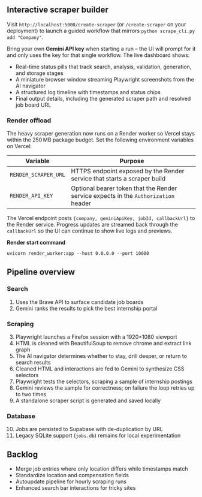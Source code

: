 ## Interactive scraper builder

Visit `http://localhost:5000/create-scraper` (or `/create-scraper` on your deployment) to launch a guided workflow that mirrors `python scrape_cli.py add "Company"`.

Bring your own **Gemini API key** when starting a run – the UI will prompt for it and only uses the key for that single workflow. The live dashboard shows:

* Real-time status pills that track search, analysis, validation, generation, and storage stages
* A miniature browser window streaming Playwright screenshots from the AI navigator
* A structured log timeline with timestamps and status chips
* Final output details, including the generated scraper path and resolved job board URL

### Render offload
The heavy scraper generation now runs on a Render worker so Vercel stays within the 250 MB package budget. Set the following environment variables on Vercel:

| Variable | Purpose |
| --- | --- |
| `RENDER_SCRAPER_URL` | HTTPS endpoint exposed by the Render service that starts a scraper build |
| `RENDER_API_KEY` | Optional bearer token that the Render service expects in the `Authorization` header |

The Vercel endpoint posts `{company, geminiApiKey, jobId, callbackUrl}` to the Render service. Progress updates are streamed back through the `callbackUrl` so the UI can continue to show live logs and previews.

**Render start command**

```
uvicorn render_worker:app --host 0.0.0.0 --port 10000
```

## Pipeline overview

### Search
1. Uses the Brave API to surface candidate job boards
2. Gemini ranks the results to pick the best internship portal

### Scraping
3. Playwright launches a Firefox session with a 1920×1080 viewport
4. HTML is cleaned with BeautifulSoup to remove chrome and extract link graph
5. The AI navigator determines whether to stay, drill deeper, or return to search results
6. Cleaned HTML and interactions are fed to Gemini to synthesize CSS selectors
7. Playwright tests the selectors, scraping a sample of internship postings
8. Gemini reviews the sample for correctness; on failure the loop retries up to two times
9. A standalone scraper script is generated and saved locally

### Database
10. Jobs are persisted to Supabase with de-duplication by URL
11. Legacy SQLite support (`jobs.db`) remains for local experimentation

## Backlog
* Merge job entries where only location differs while timestamps match
* Standardize location and compensation fields
* Autoupdate pipeline for hourly scraping runs
* Enhanced search bar interactions for tricky sites
